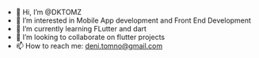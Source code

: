 - 👋 Hi, I’m @DKTOMZ
- 👀 I’m interested in Mobile App development and Front End Development
- 🌱 I’m currently learning FLutter and dart
- 💞️ I’m looking to collaborate on flutter projects
- 📫 How to reach me: deni.tomno@gmail.com
